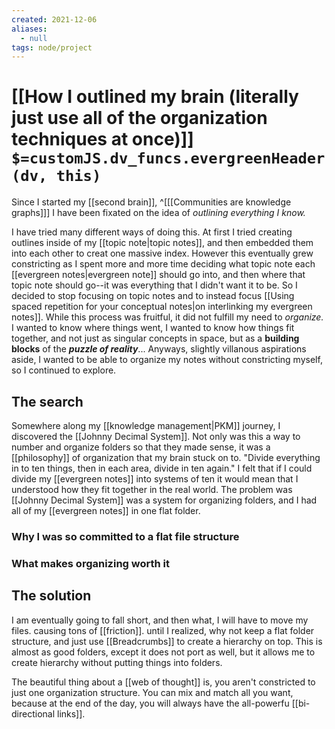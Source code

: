 ```yaml
---
created: 2021-12-06 
aliases:
  - null
tags: node/project
---
```

# [[How I outlined my brain (literally just use all of the organization techniques at once)]] `$=customJS.dv_funcs.evergreenHeader(dv, this)`

Since I started my [[second brain]], 
^[[[Communities are knowledge graphs]]]
I have been fixated on the idea of *outlining everything I know.*

I have tried many different ways of doing this. At first I tried creating outlines inside of my [[topic note|topic notes]], and then embedded them into each other to creat one massive index. However this eventually grew constricting as I spent more and more time deciding what topic note each [[evergreen notes|evergreen note]] should go into, and then where that topic note should go--it was everything that I didn't want it to be. So I decided to stop focusing on topic notes and to instead focus [[Using spaced repetition for your conceptual notes|on interlinking my evergreen notes]]. While this process was fruitful, it did not fulfill my need to *organize.* I wanted to know where things went, I wanted to know how things fit together, and not just as singular concepts in space, but as a **building blocks** of the ***puzzle of reality***... Anyways, slightly villanous aspirations aside, I wanted to be able to organize my notes without constricting myself, so I continued to explore.

## The search
Somewhere along my [[knowledge management|PKM]] journey,
I discovered the [[Johnny Decimal System]].
Not only was this a way to number and organize folders so that they made sense,
it was a [[philosophy]] of organization that my brain stuck on to.
"Divide everything in to ten things, then in each area, divide in ten again."
I felt that if I could divide my [[evergreen notes]] into systems of ten
it would mean that I understood how they fit together in the real world. The problem was [[Johnny Decimal System]] was a system for organizing folders, and I had all of my [[evergreen notes]] in one flat folder.
### Why I was so committed to a flat file structure
### What makes organizing worth it
## The solution

I am eventually going to fall short, and then what, I will have to move my files.
causing tons of [[friction]].
until I realized, why not keep a flat folder structure, and just use [[Breadcrumbs]] to create a hierarchy on top. 
This is almost as good folders, except it does not port as well, but it allows me to create hierarchy without putting things into folders.

The beautiful thing about a [[web of thought]] is, you aren't constricted to just one organization structure. You can mix and match all you want, because at the end of the day, you will always have the all-powerfu [[bi-directional links]].

